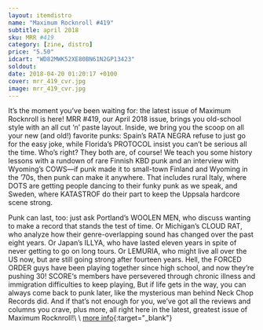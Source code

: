 ```yaml
---
layout: itemdistro
name: "Maximum Rocknroll #419"
subtitle: april 2018
sku: MRR #419
category: [zine, distro]
price: "5.50"
idcart: "WD82MWK52XE80BN61N2GP13423"
soldout:
date: 2018-04-20 01:20:17 +0100
cover: mrr_419_cvr.jpg
image: mrr_419_cvr.jpg
---
```


It’s the moment you’ve been waiting for: the latest issue of Maximum Rocknroll is here! MRR #419, our April 2018 issue, brings you old-school style with an all cut ‘n’ paste layout. Inside, we bring you the scoop on all your new (and old!) favorite punks: Spain’s RATA NEGRA refuse to just go for the easy joke, while Florida’s PROTOCOL insist you can’t be serious all the time. Who’s right? They both are, of course! We teach you some history lessons with a rundown of rare Finnish KBD punk and an interview with Wyoming’s COWS—if punk made it to small-town Finland and Wyoming in the ’70s, then punk can make it anywhere. That includes rural Italy, where DOTS are getting people dancing to their funky punk as we speak, and Sweden, where KATASTROF do their part to keep the Uppsala hardcore scene strong.

Punk can last, too: just ask Portland’s WOOLEN MEN, who discuss wanting to make a record that stands the test of time. Or Michigan’s CLOUD RAT, who analyze how their genre-overlapping sound has changed over the past eight years. Or Japan’s ILLYA, who have lasted eleven years in spite of never getting to go on long tours. Or LEMURIA, who might live all over the US now, but are still going strong after fourteen years. Hell, the FORCED ORDER guys have been playing together since high school, and now they’re pushing 30! SCORE‘s members have persevered through chronic illness and immigration difficulties to keep playing, But if life gets in the way, you can always come back to punk later, like the mysterious man behind Neck Chop Records did. And if that’s not enough for you, we’ve got all the reviews and columns you crave, plus more, all right here in the latest, greatest issue of Maximum Rocknroll!\\
\\
[more info](http://www.maximumrocknroll.com){:target="_blank"}